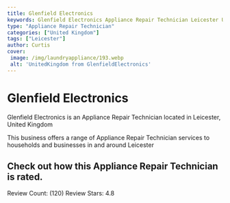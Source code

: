 ```yaml
---
title: Glenfield Electronics
keywords: Glenfield Electronics Appliance Repair Technician Leicester United Kingdom 
type: "Appliance Repair Technician"
categories: ["United Kingdom"]
tags: ["Leicester"]
author: Curtis
cover:
 image: /img/laundryappliance/193.webp
 alt: 'UnitedKingdom from GlenfieldElectronics'
---
```


# Glenfield Electronics
Glenfield Electronics is an Appliance Repair Technician located in Leicester, United Kingdom

This business offers a range of Appliance Repair Technician services to households and businesses in and around Leicester

## Check out how this Appliance Repair Technician is rated.
Review Count: (120)
Review Stars: 4.8
